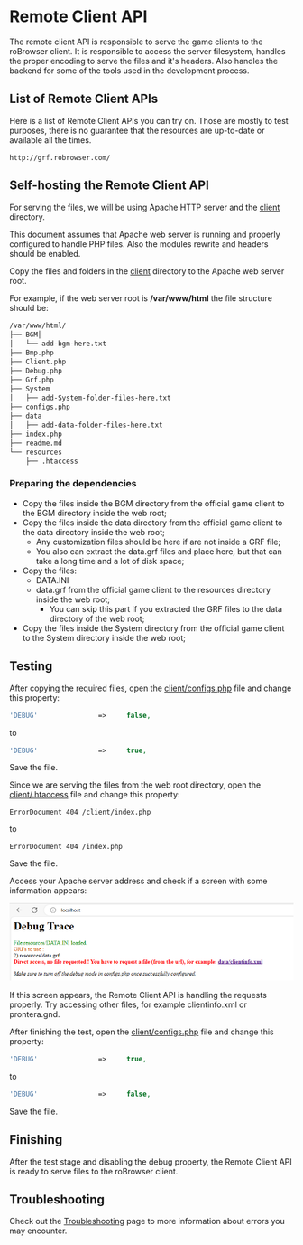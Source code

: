 # Remote Client API

The remote client API is responsible to serve the game clients to the roBrowser client. It is responsible to access the
server filesystem, handles the proper encoding to serve the files and it's headers. Also handles the backend for some 
of the tools used in the development process.

## List of Remote Client APIs

Here is a list of Remote Client APIs you can try on. Those are mostly to test purposes, there is no guarantee that the resources
are up-to-date or available all the times.

```
http://grf.robrowser.com/
```

## Self-hosting the Remote Client API

For serving the files, we will be using Apache HTTP server and the [client](../client) directory.

This document assumes that Apache web server is running and properly configured to handle PHP files. Also the modules
rewrite and headers should be enabled.

Copy the files and folders in the [client](../client) directory to the Apache web server root. 

For example, if the web server root is **/var/www/html** the file structure should be:

```
/var/www/html/
├── BGM│
│   └── add-bgm-here.txt
├── Bmp.php
├── Client.php
├── Debug.php
├── Grf.php
├── System
│   ├── add-System-folder-files-here.txt
├── configs.php
├── data
│   ├── add-data-folder-files-here.txt
├── index.php
├── readme.md
└── resources
    ├── .htaccess
```

### Preparing the dependencies

* Copy the files inside the BGM directory from the official game client to the BGM directory inside the web root;
* Copy the files inside the data directory from the official game client to the data directory inside the web root;
  * Any customization files should be here if are not inside a GRF file;
  * You also can extract the data.grf files and place here, but that can take a long time and a lot of disk space;
* Copy the files:
  * DATA.INI
  * data.grf
  from the official game client to the resources directory inside the web root;
    * You can skip this part if you extracted the GRF files to the data directory of the web root;
* Copy the files inside the System directory from the official game client to the System directory inside the web root;


## Testing

After copying the required files, open the [client/configs.php](../client/configs.php) file and change this property:

```php
'DEBUG'               =>     false,
```
to
```php
'DEBUG'               =>     true,
```
Save the file.

Since we are serving the files from the web root directory, open the [client/.htaccess](../client/.htaccess) file and change this property:

```apacheconf
ErrorDocument 404 /client/index.php
```
to
```apacheconf
ErrorDocument 404 /index.php
```
Save the file.

Access your Apache server address and check if a screen with some information appears:

![](./img/remote-client-api-debug-screen.png)

If this screen appears, the Remote Client API is handling the requests properly. Try accessing other files, for example
clientinfo.xml or prontera.gnd.

After finishing the test, open the [client/configs.php](../client/configs.php) file and change this property:

```php
'DEBUG'               =>     true,
```
to
```php
'DEBUG'               =>     false,
```
Save the file.

## Finishing

After the test stage and disabling the debug property, the Remote Client API is ready to serve files to the roBrowser client.

## Troubleshooting

Check out the [Troubleshooting](Troubleshooting.md#remote-client-api) page to more information about errors you may encounter.

